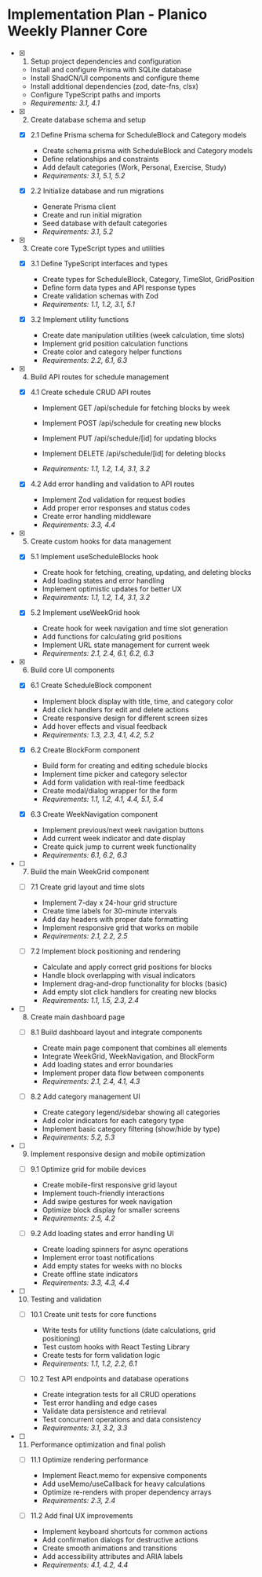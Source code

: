 # Implementation Plan - Planico Weekly Planner Core

- [x] 1. Setup project dependencies and configuration


  - Install and configure Prisma with SQLite database
  - Install ShadCN/UI components and configure theme
  - Install additional dependencies (zod, date-fns, clsx)
  - Configure TypeScript paths and imports
  - _Requirements: 3.1, 4.1_

- [x] 2. Create database schema and setup

  - [x] 2.1 Define Prisma schema for ScheduleBlock and Category models

    - Create schema.prisma with ScheduleBlock and Category models
    - Define relationships and constraints
    - Add default categories (Work, Personal, Exercise, Study)
    - _Requirements: 3.1, 5.1, 5.2_

  - [x] 2.2 Initialize database and run migrations


    - Generate Prisma client
    - Create and run initial migration
    - Seed database with default categories
    - _Requirements: 3.1, 5.2_

- [x] 3. Create core TypeScript types and utilities

  - [x] 3.1 Define TypeScript interfaces and types


    - Create types for ScheduleBlock, Category, TimeSlot, GridPosition
    - Define form data types and API response types
    - Create validation schemas with Zod
    - _Requirements: 1.1, 1.2, 3.1, 5.1_


  - [x] 3.2 Implement utility functions


    - Create date manipulation utilities (week calculation, time slots)
    - Implement grid position calculation functions
    - Create color and category helper functions
    - _Requirements: 2.2, 6.1, 6.3_

- [x] 4. Build API routes for schedule management

  - [x] 4.1 Create schedule CRUD API routes


    - Implement GET /api/schedule for fetching blocks by week

    - Implement POST /api/schedule for creating new blocks
    - Implement PUT /api/schedule/[id] for updating blocks
    - Implement DELETE /api/schedule/[id] for deleting blocks
    - _Requirements: 1.1, 1.2, 1.4, 3.1, 3.2_

  - [x] 4.2 Add error handling and validation to API routes

    - Implement Zod validation for request bodies
    - Add proper error responses and status codes
    - Create error handling middleware
    - _Requirements: 3.3, 4.4_

- [x] 5. Create custom hooks for data management








  - [x] 5.1 Implement useScheduleBlocks hook








    - Create hook for fetching, creating, updating, and deleting blocks
    - Add loading states and error handling
    - Implement optimistic updates for better UX
    - _Requirements: 1.1, 1.2, 1.4, 3.1, 3.2_

  - [x] 5.2 Implement useWeekGrid hook





    - Create hook for week navigation and time slot generation
    - Add functions for calculating grid positions
    - Implement URL state management for current week
    - _Requirements: 2.1, 2.4, 6.1, 6.2, 6.3_

- [x] 6. Build core UI components






  - [x] 6.1 Create ScheduleBlock component




    - Implement block display with title, time, and category color
    - Add click handlers for edit and delete actions
    - Create responsive design for different screen sizes
    - Add hover effects and visual feedback
    - _Requirements: 1.3, 2.3, 4.1, 4.2, 5.2_

  - [x] 6.2 Create BlockForm component


    - Build form for creating and editing schedule blocks
    - Implement time picker and category selector
    - Add form validation with real-time feedback
    - Create modal/dialog wrapper for the form
    - _Requirements: 1.1, 1.2, 4.1, 4.4, 5.1, 5.4_

  - [x] 6.3 Create WeekNavigation component


    - Implement previous/next week navigation buttons
    - Add current week indicator and date display
    - Create quick jump to current week functionality
    - _Requirements: 6.1, 6.2, 6.3_

- [ ] 7. Build the main WeekGrid component
  - [ ] 7.1 Create grid layout and time slots
    - Implement 7-day x 24-hour grid structure
    - Create time labels for 30-minute intervals
    - Add day headers with proper date formatting
    - Implement responsive grid that works on mobile
    - _Requirements: 2.1, 2.2, 2.5_

  - [ ] 7.2 Implement block positioning and rendering
    - Calculate and apply correct grid positions for blocks
    - Handle block overlapping with visual indicators
    - Implement drag-and-drop functionality for blocks (basic)
    - Add empty slot click handlers for creating new blocks
    - _Requirements: 1.1, 1.5, 2.3, 2.4_

- [ ] 8. Create main dashboard page
  - [ ] 8.1 Build dashboard layout and integrate components
    - Create main page component that combines all elements
    - Integrate WeekGrid, WeekNavigation, and BlockForm
    - Add loading states and error boundaries
    - Implement proper data flow between components
    - _Requirements: 2.1, 2.4, 4.1, 4.3_

  - [ ] 8.2 Add category management UI
    - Create category legend/sidebar showing all categories
    - Add color indicators for each category type
    - Implement basic category filtering (show/hide by type)
    - _Requirements: 5.2, 5.3_

- [ ] 9. Implement responsive design and mobile optimization
  - [ ] 9.1 Optimize grid for mobile devices
    - Create mobile-first responsive grid layout
    - Implement touch-friendly interactions
    - Add swipe gestures for week navigation
    - Optimize block display for smaller screens
    - _Requirements: 2.5, 4.2_

  - [ ] 9.2 Add loading states and error handling UI
    - Create loading spinners for async operations
    - Implement error toast notifications
    - Add empty states for weeks with no blocks
    - Create offline state indicators
    - _Requirements: 3.3, 4.3, 4.4_

- [ ] 10. Testing and validation
  - [ ] 10.1 Create unit tests for core functions
    - Write tests for utility functions (date calculations, grid positioning)
    - Test custom hooks with React Testing Library
    - Create tests for form validation logic
    - _Requirements: 1.1, 1.2, 2.2, 6.1_

  - [ ] 10.2 Test API endpoints and database operations
    - Create integration tests for all CRUD operations
    - Test error handling and edge cases
    - Validate data persistence and retrieval
    - Test concurrent operations and data consistency
    - _Requirements: 3.1, 3.2, 3.3_

- [ ] 11. Performance optimization and final polish
  - [ ] 11.1 Optimize rendering performance
    - Implement React.memo for expensive components
    - Add useMemo/useCallback for heavy calculations
    - Optimize re-renders with proper dependency arrays
    - _Requirements: 2.3, 2.4_

  - [ ] 11.2 Add final UX improvements
    - Implement keyboard shortcuts for common actions
    - Add confirmation dialogs for destructive actions
    - Create smooth animations and transitions
    - Add accessibility attributes and ARIA labels
    - _Requirements: 4.1, 4.2, 4.4_